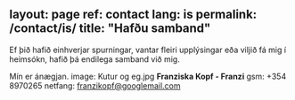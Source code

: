 layout: page
ref: contact
lang: is
permalink: /contact/is/
title: "Hafðu samband"
---
Ef þið hafið einhverjar spurningar, vantar fleiri upplýsingar eða viljið fá mig í heimsókn, hafið þá endilega samband við mig.

Mín er ánægjan.
image: Kutur og eg.jpg
**Franziska Kopf - Franzi**
gsm: +354 8970265
netfang: franzikopf@googlemail.com
